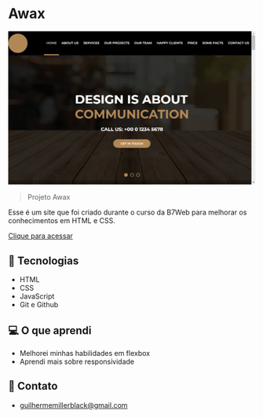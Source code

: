 # Awax

![preview](./preview.png)

> Projeto Awax

Esse é um site que foi criado durante o curso da B7Web para melhorar os conhecimentos em HTML e CSS.

[Clique para acessar](https://guimiiller.github.io/awax/)


## 🚀 Tecnologias

- HTML
- CSS
- JavaScript
- Git e Github


## 💻 O que aprendi

- Melhorei minhas habilidades em flexbox
- Aprendi mais sobre responsividade 

## 📨 Contato

- guilhermemillerblack@gmail.com